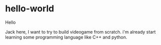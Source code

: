 # hello-world

Hello

Jack here, I want to try to build videogame from scratch.
i'm already start learning some programming language like C++ and python.
